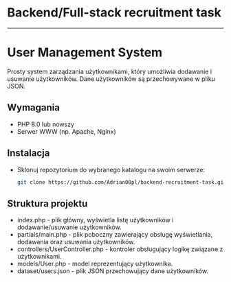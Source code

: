 # Backend/Full-stack recruitment task

----

# User Management System

Prosty system zarządzania użytkownikami, który umożliwia dodawanie i usuwanie użytkowników. Dane użytkowników są przechowywane w pliku JSON.

## Wymagania

- PHP 8.0 lub nowszy
- Serwer WWW (np. Apache, Nginx)

## Instalacja

- Sklonuj repozytorium do wybranego katalogu na swoim serwerze:

   ```bash
   git clone https://github.com/Adrian00pl/backend-recruitment-task.git

 ## Struktura projektu

 - index.php - plik główny, wyświetla listę użytkowników i dodawanie/usuwanie użytkowników.
 - partials/main.php - plik poboczny zawierający obsługę wyświetlania, dodawania oraz usuwania użytkowników.
 - controllers/UserController.php - kontroler obsługujący logikę związane z użytkownikami.
 - models/User.php - model reprezentujący użytkownika.
 - dataset/users.json - plik JSON przechowujący dane użytkowników.

